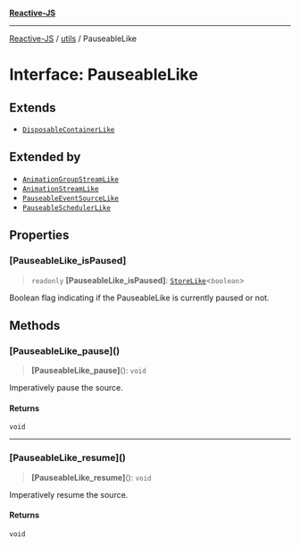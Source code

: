 [**Reactive-JS**](../../README.md)

***

[Reactive-JS](../../README.md) / [utils](../README.md) / PauseableLike

# Interface: PauseableLike

## Extends

- [`DisposableContainerLike`](DisposableContainerLike.md)

## Extended by

- [`AnimationGroupStreamLike`](../../computations/Streamable/interfaces/AnimationGroupStreamLike.md)
- [`AnimationStreamLike`](../../computations/Streamable/interfaces/AnimationStreamLike.md)
- [`PauseableEventSourceLike`](../../computations/interfaces/PauseableEventSourceLike.md)
- [`PauseableSchedulerLike`](PauseableSchedulerLike.md)

## Properties

### \[PauseableLike\_isPaused\]

> `readonly` **\[PauseableLike\_isPaused\]**: [`StoreLike`](../../computations/interfaces/StoreLike.md)\<`boolean`\>

Boolean flag indicating if the PauseableLike is currently paused or not.

## Methods

### \[PauseableLike\_pause\]()

> **\[PauseableLike\_pause\]**(): `void`

Imperatively pause the source.

#### Returns

`void`

***

### \[PauseableLike\_resume\]()

> **\[PauseableLike\_resume\]**(): `void`

Imperatively resume the source.

#### Returns

`void`
